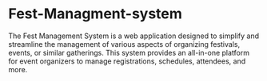 # Fest-Managment-system
The Fest Management System is a web application designed to simplify and streamline the management of various aspects of organizing festivals, events, or similar gatherings. This system provides an all-in-one platform for event organizers to manage registrations, schedules, attendees, and more.
